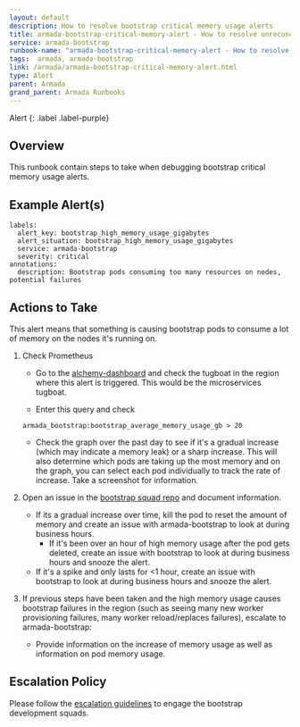 ```yaml
---
layout: default
description: How to resolve bootstrap critical memory usage alerts 
title: armada-bootstrap-critical-memory-alert - How to resolve unreconciled osimage alerts
service: armada-bootstrap
runbook-name: "armada-bootstrap-critical-memory-alert - How to resolve unreconciled osimage alerts"
tags:  armada, armada-bootstrap
link: /armada/armada-bootstrap-critical-memory-alert.html
type: Alert
parent: Armada
grand_parent: Armada Runbooks
---
```


Alert
{: .label .label-purple}

## Overview

This runbook contain steps to take when debugging bootstrap critical memory usage alerts.

## Example Alert(s)

~~~~
labels:
  alert_key: bootstrap_high_memory_usage_gigabytes
  alert_situation: bootstrap_high_memory_usage_gigabytes
  service: armada-bootstrap
  severity: critical
annotations:
  description: Bootstrap pods consuming too many resources on nodes, potential failures
~~~~

## Actions to Take

This alert means that something is causing bootstrap pods to consume a lot of memory on the nodes it's running on.


1. Check Prometheus

    - Go to the [alchemy-dashboard](https://alchemy-dashboard.containers.cloud.ibm.com/) and check the tugboat in the region where this alert is triggered. This would be the microservices tugboat.

    - Enter this query and check 
    ```
    armada_bootstrap:bootstrap_average_memory_usage_gb > 20
    ```
    
    - Check the graph over the past day to see if it's a gradual increase (which may indicate a memory leak) or a sharp increase. This will also determine which pods are taking up the most memory and on the graph, you can select each pod individually to track the rate of increase. Take a screenshot for information. 

2. Open an issue in the [bootstrap squad repo](https://github.ibm.com/alchemy-containers/bootstrap-squad/issues/new) and document information.

    - If its a gradual increase over time, kill the pod to reset the amount of memory and create an issue with armada-bootstrap to look at during business hours. 
      - If it's been over an hour of high memory usage after the pod gets deleted, create an issue with bootstrap to look at during business hours and snooze the alert.
    - If it's a spike and only lasts for <1 hour, create an issue with bootstrap to look at during business hours and snooze the alert.

3. If previous steps have been taken and the high memory usage causes bootstrap failures in the region (such as seeing many new worker provisioning failures, many worker reload/replaces failures), escalate to armada-bootstrap:
    -  Provide information on the increase of memory usage as well as information on pod memory usage. 



## Escalation Policy
Please follow the [escalation guidelines](./armada-bootstrap-collect-info-before-escalation.html) to engage the bootstrap development squads.
